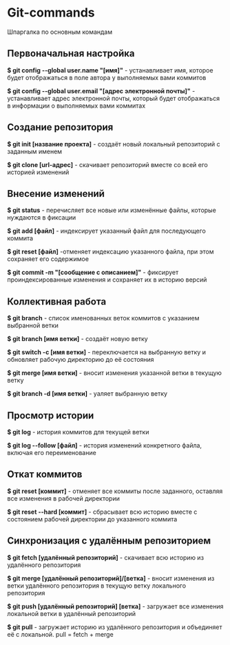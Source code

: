 # Git-commands
Шпаргалка по основным командам

## Первоначальная настройка

**$ git config --global user.name "[имя]"** - устанавливает имя, которое будет отображаться в поле автора у выполняемых вами коммитов

**$ git config --global user.email "[адрес электронной почты]"** - устанавливает адрес электронной почты, который будет отображаться в информации о выполняемых вами коммитах

## Создание репозитория

**$ git init [название проекта]** - cоздаёт новый локальный репозиторий с заданным именем

**$ git clone [url-адрес]** - cкачивает репозиторий вместе со всей его историей изменений

## Внесение изменений

**$ git status** - перечисляет все новые или изменённые файлы, которые нуждаются в фиксации

**$ git add [файл]** - индексирует указанный файл для последующего коммита

**$ git reset [файл]** -отменяет индексацию указанного файла, при этом сохраняет его содержимое

**$ git commit -m "[сообщение с описанием]"** - фиксирует проиндексированные изменения и сохраняет их в историю версий

## Коллективная работа

**$ git branch** - cписок именованных веток коммитов с указанием выбранной ветки

**$ git branch [имя ветки]** - cоздаёт новую ветку

**$ git switch -c [имя ветки]** - переключается на выбранную ветку и обновляет рабочую директорию до её состояния

**$ git merge [имя ветки]** - вносит изменения указанной ветки в текущую ветку

**$ git branch -d [имя ветки]** - уаляет выбранную ветку

## Просмотр истории

**$ git log** - история коммитов для текущей ветки

**$ git log --follow [файл]** - история изменений конкретного файла, включая его переименование

## Откат коммитов

**$ git reset [коммит]** - отменяет все коммиты после заданного, оставляя все изменения в рабочей директории

**$ git reset --hard [коммит]** - сбрасывает всю историю вместе с состоянием рабочей директории до указанного коммита

## Синхронизация с удалённым репозиторием

**$ git fetch [удалённый репозиторий]** - cкачивает всю историю из удалённого репозитория

**$ git merge [удалённый репозиторий]/[ветка]** - вносит изменения из ветки удалённого репозитория в текущую ветку локального репозитория

**$ git push [удалённый репозиторий] [ветка]** - загружает все изменения локальной ветки в удалённый репозиторий

**$ git pull** - загружает историю из удалённого репозитория и объединяет её с локальной. pull = fetch + merge



